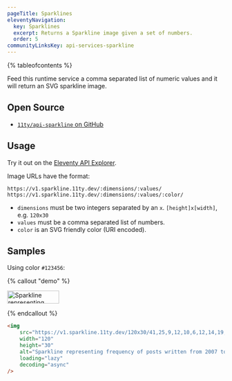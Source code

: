 ```yaml
---
pageTitle: Sparklines
eleventyNavigation:
  key: Sparklines
  excerpt: Returns a Sparkline image given a set of numbers.
  order: 5
communityLinksKey: api-services-sparkline
---
```


{% tableofcontents %}

Feed this runtime service a comma separated list of numeric values and it will return an SVG sparkline image.

## Open Source

- [`11ty/api-sparkline` on GitHub](https://github.com/11ty/api-sparkline)

## Usage

Try it out on the [Eleventy API Explorer](https://api-explorer.11ty.dev/).

Image URLs have the format:

```
https://v1.sparkline.11ty.dev/:dimensions/:values/
https://v1.sparkline.11ty.dev/:dimensions/:values/:color/
```

- `dimensions` must be two integers separated by an `x`. `[height]x[width]`, e.g. `120x30`
- `values` must be a comma separated list of numbers.
- `color` is an SVG friendly color (URI encoded).

## Samples

Using color `#123456`:

{% callout "demo" %}

<img src="https://v1.sparkline.11ty.dev/120x30/41,25,9,12,10,6,12,14,19,17,23,30,36,21,40/%23123456/" width="120" height="30" alt="Sparkline representing frequency of posts written from 2007 to 2021" loading="lazy" decoding="async">

{% endcallout %}

```html
<img
	src="https://v1.sparkline.11ty.dev/120x30/41,25,9,12,10,6,12,14,19,17,23,30,36,21,40/%23123456/"
	width="120"
	height="30"
	alt="Sparkline representing frequency of posts written from 2007 to 2021"
	loading="lazy"
	decoding="async"
/>
```

